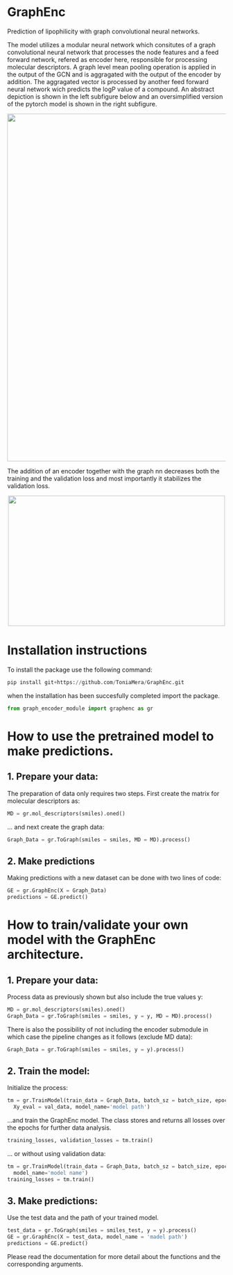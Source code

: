 # GraphEnc
Prediction of lipophilicity with graph convolutional neural networks.

The model utilizes a modular neural network which consitutes of a graph convolutional neural network that processes the node features and a feed forward network, refered as encoder here, responsible for processing molecular descriptors. A graph level mean pooling operation is applied in the output of the GCN and is aggragated with the output of the encoder by addition. The aggragated vector is processed by another feed forward neural network wich predicts the logP value of a compound. An abstract depiction is shown in the left subfigure below and an oversimplified version of the pytorch model is shown in the right subfigure.

<p align="center">
  <img src="https://github.com/ToniaMera/GraphEnc/assets/77622398/4a7bdaea-5fa0-4459-9690-89353054d39c" width="800" height="800">
</p>

The addition of an encoder together with the graph nn decreases both the training and the validation loss and most importantly it stabilizes the validation loss.

<p align="center">
    <img src="https://github.com/ToniaMera/GraphEnc/assets/77622398/a6fa83d4-5654-44c3-b9f9-40a61308adef" width="500" height="300">
</p>

# Installation instructions

To install the package use the following command:


```python
pip install git+https://github.com/ToniaMera/GraphEnc.git
```
when the installation has been succesfully completed import the package.

```python
from graph_encoder_module import graphenc as gr
```

# How to use the pretrained model to make predictions.
## 1. Prepare your data:

The preparation of data only requires two steps. First create the matrix for molecular descriptors as:

```python
MD = gr.mol_descriptors(smiles).oned()
```

... and next create the graph data:

```python
Graph_Data = gr.ToGraph(smiles = smiles, MD = MD).process()  
```

## 2. Make predictions 

Making predictions with a new dataset can be done with two lines of code:

```python
GE = gr.GraphEnc(X = Graph_Data)
predictions = GE.predict()
```

# How to train/validate your own model with the GraphEnc architecture.

## 1. Prepare your data:

Process data as previously shown but also include the true values y:

```python
MD = gr.mol_descriptors(smiles).oned()
Graph_Data = gr.ToGraph(smiles = smiles, y = y, MD = MD).process()  
```

There is also the possibility of not including the encoder submodule in which case the pipeline changes as it follows (exclude MD data):

```python
Graph_Data = gr.ToGraph(smiles = smiles, y = y).process()  
```

## 2. Train the model:

Initialize the process:

```python
tm = gr.TrainModel(train_data = Graph_Data, batch_sz = batch_size, epochs = num_epochs,
  Xy_eval = val_data, model_name='model path')
```
...and train the GraphEnc model. The class stores and returns all losses over the epochs for further data analysis.

```python
training_losses, validation_losses = tm.train()
```
... or without using validation data:

```python
tm = gr.TrainModel(train_data = Graph_Data, batch_sz = batch_size, epochs = num_epochs,
  model_name='model name')
training_losses = tm.train()
```

## 3. Make predictions:

Use the test data and the path of your trained model.

```python
test_data = gr.ToGraph(smiles = smiles_test, y = y).process() 
GE = gr.GraphEnc(X = test_data, model_name = 'madel path')
predictions = GE.predict()
```
Please read the documentation for more detail about the functions and the corresponding arguments.




